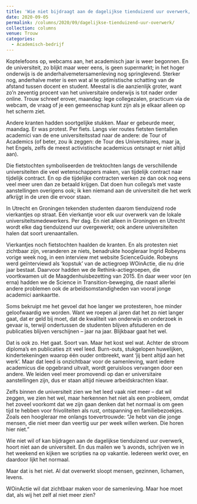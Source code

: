 ```yaml
---
title: 'Wie niet bijdraagt aan de dagelijkse tienduizend uur overwerk, hoort niet aan de universiteit? Onzin'
date: 2020-09-05
permalink: /columns/2020/09/dagelijkse-tienduizend-uur-overwerk/
collection: columns
venue: Trouw
categories:
  - Academisch-bedrijf
---
```


Koptelefoons op, webcams aan, het academisch jaar is weer begonnen. En de universiteit, zo blijkt maar weer eens, is geen supermarkt; in het hoger onderwijs is de anderhalvemetersamenleving nog springlevend. Sterker nog, anderhalve meter is een wat al te optimistische schatting van de afstand tussen docent en student. Meestal is die aanzienlijk groter, want zo’n zeventig procent van het universitaire onderwijs is tot nader order online. Trouw schreef erover, maandag: lege college­zalen, practicum via de webcam, de vraag of je een gemeenschap kunt zijn als je elkaar alleen op het scherm ziet. 

Andere kranten hadden soortgelijke stukken. Maar er gebeurde meer, maandag. Er was protest. Per fiets. Langs vier routes fietsten tientallen academici van de ene universiteitsstad naar de andere: de Tour of Academics (of beter, zou ik zeggen: de Tour des Universitaires, maar ja, het Engels, zelfs de meest activistische academicus ontsnapt er niet altijd aan).

Die fietstochten symboliseerden de trektochten langs de verschillende universiteiten die veel wetenschappers maken, van tijdelijk contract naar tijdelijk contract. En op die tijdelijke contracten werken ze dan ook nog eens veel meer uren dan ze betaald krijgen. Dat doen hun collega’s met vaste aanstellingen overigens ook; ik ken niemand aan de universiteit die het werk afkrijgt in de uren die ervoor staan. 

In Utrecht en Groningen tekenden studenten daarom tienduizend rode vierkantjes op straat. Eén vierkantje voor elk uur overwerk van de lokale universiteitsmedewerkers. Per dag. En niet alleen in Groningen en Utrecht wordt elke dag tienduizend uur overgewerkt; ook andere universiteiten halen dat soort urenaantallen.

Vierkantjes noch fietstochten haalden de kranten. En als protesten niet zichtbaar zijn, veranderen ze niets, benadrukte hoog­leraar Ingrid Robeyns vorige week nog, in een interview met website ScienceGuide. Robeyns werd geïnterviewd als ‘kopstuk’ van de actiegroep WOinActie, die nu drie jaar bestaat. Daarvoor hadden we de Rethink-actiegroepen, die voortkwamen uit de Maagdenhuisbezetting van 2015. En daar weer voor (en erna) hadden we de Science in Transition-beweging, die naast allerlei andere problemen ook de arbeidsomstandigheden van vooral jonge academici aankaartte.

Soms bekruipt me het gevoel dat hoe langer we protesteren, hoe minder geloofwaardig we worden. Want we roepen al jaren dat het zo niet langer gaat, dat er geld bij moet, dat de kwaliteit van onderwijs en onderzoek in gevaar is, terwijl ondertussen de studenten blijven afstuderen en de publicaties blijven verschijnen – jaar na jaar. Blijkbaar gaat het wel. 

Dat is ook zo. Het gaat. Soort van. Maar het kost wel wat. Achter de stroom diploma’s en publicaties zit veel leed. Burn-outs, stukgelopen huwelijken, kindertekeningen waarop één ouder ontbreekt, want ‘jij bent altijd aan het werk’. Maar dat leed is onzichtbaar voor de samenleving, want iedere academicus die opgebrand uitvalt, wordt geruisloos vervangen door een andere. We leiden veel meer promovendi op dan er universitaire aanstellingen zijn, dus er staan altijd nieuwe arbeidskrachten klaar. 

Zelfs binnen de universiteit zien we het leed vaak niet meer – dat wil zeggen, we zien het wel, maar herkennen het niet als een probleem, omdat het zoveel voorkomt dat we zijn gaan denken dat het normaal is om geen tijd te hebben voor frivoliteiten als rust, ontspanning en familiebezoekjes. Zoals een hoogleraar me onlangs toevertrouwde: “Je hebt van die jonge mensen, die niet meer dan veertig uur per week willen werken. Die horen hier niet.”

Wie niet wil of kan bijdragen aan de dagelijkse tienduizend uur overwerk, hoort niet aan de universiteit. En dus mailen we ’s avonds, schrijven we in het weekend en kijken we scripties na op vakantie. Iedereen werkt over, en daardoor lijkt het normaal. 

Maar dat is het niet. Al dat overwerkt sloopt mensen, gezinnen, lichamen, levens. 

WOinActie wil dat zichtbaar maken voor de samenleving. Maar hoe moet dat, als wij het zelf al niet meer zien?
